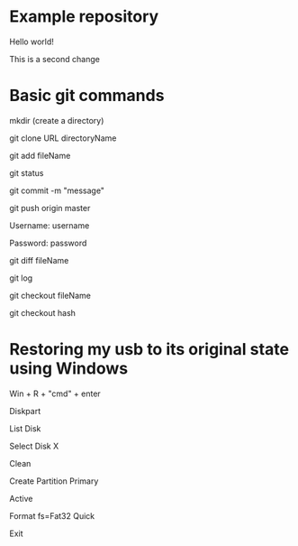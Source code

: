 # Example repository

Hello world!

This is a second change

# Basic git commands

mkdir (create a directory)

git clone URL directoryName

git add fileName

git status

git commit -m "message"

git push origin master

Username: username

Password: password

git diff fileName

git log

git checkout fileName

git checkout hash

# Restoring my usb to its original state using Windows

Win + R + "cmd" + enter

Diskpart

List Disk

Select Disk X

Clean

Create Partition Primary

Active

Format fs=Fat32 Quick

Exit
